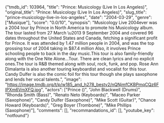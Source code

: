 {"tmdb_id": 103964, "title": "Prince: Musicology (Live In Los Angeles)", "original_title": "Prince: Musicology (Live In Los Angeles)", "slug_title": "prince-musicology-live-in-los-angeles", "date": "2004-03-29", "genre": ["Musique"], "score": "0.0/10", "synopsis": "Musicology Live 2004ever was a 2004 tour by Prince in North America to promote his Musicology album. The tour lasted from 27 March \u2013 9 September 2004 and covered 96 dates throughout the United States and Canada, fetching a significant profit for Prince. It was attended by 1.47 million people in 2004, and was the top grossing tour of 2004 taking in $87.4 million Also, it involves Prince schooling people to back in the day music.This tour is also family-friendly along with the One Nite Alone...Tour. There are clean lyrics and no explicit ones.The tour is R&amp;B themed along with soul, rock, funk, and pop. Rose Ann Dimalanta is also another touring keyboardist and vocalist for this tour. Candy Dulfer is also the comic foil for this tour though she plays saxophone and lends her vocal talents.", "image": "https://image.tmdb.org/t/p/w185_and_h278_bestv2/nQNjmfCKBPmqCQz6FIPXm6VmXFQ.jpg", "actors": ["Prince ()", "John Blackwell (Drums)", "Rhonda Smith (Bass)", "Renato Neto (Keyboards)", "Maceo Parker (Saxophone)", "Candy Dulfer (Saxophone)", "Mike Scott (Guitar)", "Chance Howard (Keyboards)", "Greg Boyer (Trombone)", "Mike Phillips (Saxophone)"], "comments": [], "recommandations_id": [], "youtube_key": "notfound"}